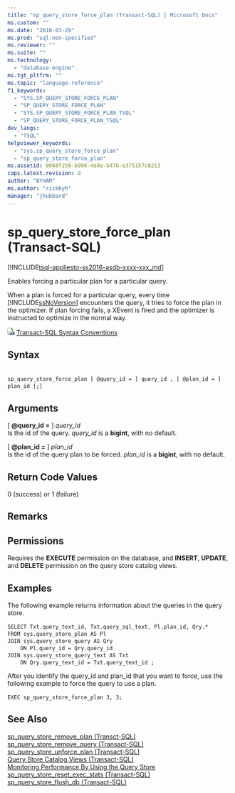 ```yaml
---
title: "sp_query_store_force_plan (Transact-SQL) | Microsoft Docs"
ms.custom: ""
ms.date: "2016-03-29"
ms.prod: "sql-non-specified"
ms.reviewer: ""
ms.suite: ""
ms.technology: 
  - "database-engine"
ms.tgt_pltfrm: ""
ms.topic: "language-reference"
f1_keywords: 
  - "SYS.SP_QUERY_STORE_FORCE_PLAN"
  - "SP_QUERY_STORE_FORCE_PLAN"
  - "SYS.SP_QUERY_STORE_FORCE_PLAN_TSQL"
  - "SP_QUERY_STORE_FORCE_PLAN_TSQL"
dev_langs: 
  - "TSQL"
helpviewer_keywords: 
  - "sys.sp_query_store_force_plan"
  - "sp_query_store_force_plan"
ms.assetid: 0068f258-b998-4e4e-b47b-e375157c8213
caps.latest.revision: 8
author: "BYHAM"
ms.author: "rickbyh"
manager: "jhubbard"
---
```

# sp_query_store_force_plan (Transact-SQL)
[!INCLUDE[tsql-appliesto-ss2016-asdb-xxxx-xxx_md](../../includes/tsql-appliesto-ss2016-asdb-xxxx-xxx-md.md)]

  Enables forcing a particular plan for a particular query.  
  
 When a plan is forced for a particular query, every time [!INCLUDE[ssNoVersion](../../includes/ssnoversion-md.md)] encounters the query, it tries to force the plan in the optimizer. If plan forcing fails, a XEvent is fired and the optimizer is instructed to optimize in the normal way.  
  
 ![Topic link icon](../../database-engine/configure-windows/media/topic-link.gif "Topic link icon") [Transact-SQL Syntax Conventions](../../t-sql/language-elements/transact-sql-syntax-conventions-transact-sql.md)  
  
## Syntax  
  
```  
  
sp_query_store_force_plan [ @query_id = ] query_id , [ @plan_id = ] plan_id [;]  
```  
  
## Arguments  
 [ **@query_id =** ] *query_id*  
 Is the id of the query. *query_id* is a **bigint**, with no default.  
  
 [ **@plan_id =** ] *plan_id*  
 Is the id of the query plan to be forced. *plan_id* is a **bigint**, with no default.  
  
## Return Code Values  
 0 (success) or 1 (failure)  
  
## Remarks  
  
## Permissions  
 Requires the **EXECUTE** permission on the database, and **INSERT**, **UPDATE**, and **DELETE** permission on the query store catalog views.  
  
## Examples  
 The following example returns information about the queries in the query store.  
  
```  
SELECT Txt.query_text_id, Txt.query_sql_text, Pl.plan_id, Qry.*  
FROM sys.query_store_plan AS Pl  
JOIN sys.query_store_query AS Qry  
    ON Pl.query_id = Qry.query_id  
JOIN sys.query_store_query_text AS Txt  
    ON Qry.query_text_id = Txt.query_text_id ;  
```  
  
 After you identify the query_id and plan_id that you want to force, use the following example to force the query to use a plan.  
  
```  
EXEC sp_query_store_force_plan 3, 3;  
```  
  
## See Also  
 [sp_query_store_remove_plan &#40;Transct-SQL&#41;](../../relational-databases/system-stored-procedures/sp-query-store-remove-plan-transct-sql.md)   
 [sp_query_store_remove_query &#40;Transact-SQL&#41;](../../relational-databases/system-stored-procedures/sp-query-store-remove-query-transact-sql.md)   
 [sp_query_store_unforce_plan &#40;Transact-SQL&#41;](../../relational-databases/system-stored-procedures/sp-query-store-unforce-plan-transact-sql.md)   
 [Query Store Catalog Views &#40;Transact-SQL&#41;](../../relational-databases/system-catalog-views/query-store-catalog-views-transact-sql.md)   
 [Monitoring Performance By Using the Query Store](../../relational-databases/performance/monitoring-performance-by-using-the-query-store.md)   
 [sp_query_store_reset_exec_stats &#40;Transact-SQL&#41;](../../relational-databases/system-stored-procedures/sp-query-store-reset-exec-stats-transact-sql.md)   
 [sp_query_store_flush_db &#40;Transact-SQL&#41;](../../relational-databases/system-stored-procedures/sp-query-store-flush-db-transact-sql.md)  
  
  